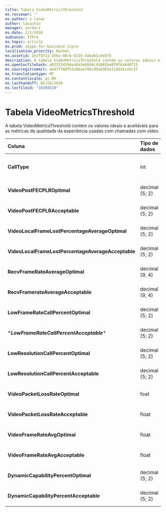 ```yaml
---
title: Tabela VideoMetricsThreshold
ms.reviewer: ''
ms.author: v-lanac
author: lanachin
manager: serdars
ms.date: 2/1/2018
audience: ITPro
ms.topic: article
ms.prod: skype-for-business-itpro
localization_priority: Normal
ms.assetid: 2e2f4711-35ba-48c6-b15b-5aba61c4eb75
description: A tabela VideoMetricsThreshold contém os valores ideais e aceitáveis para as métricas de qualidade da experiência usadas com chamadas com vídeo.
ms.openlocfilehash: a923334596ea6b3e6b56c43682be0f0f6a640f15
ms.sourcegitcommit: ab47ff88f51a96aaf8bc99a6303e114d41ca5c2f
ms.translationtype: MT
ms.contentlocale: pt-BR
ms.lasthandoff: 05/20/2019
ms.locfileid: "34294534"
---
```

# <a name="videometricsthreshold-table"></a>Tabela VideoMetricsThreshold
 
A tabela VideoMetricsThreshold contém os valores ideais e aceitáveis para as métricas de qualidade da experiência usadas com chamadas com vídeo.
  

| **Coluna**                                               | **Tipo de dados**       | **Chave/índice**  | **Detalhes**                          |
|:---------------------------------------------------------|:--------------------|:---------------|:-------------------------------------|
| **CallType** <br/>                                       | int  <br/>          | Primária  <br/> | Tipo de chamada que foi feita.  <br/> |
| **VideoPostFECPLROptimal** <br/>                         | decimal (5; 2)  <br/> |                | O valor padrão é 0, 5.  <br/>    |
| **VideoPostFECPLRAcceptable** <br/>                      | decimal (5; 2)  <br/> |                | O valor padrão é 0,10.  <br/>    |
| **VideoLocalFrameLostPercentageAverageOptimal** <br/>    | decimal (5; 2)  <br/> |                | O valor padrão é 5,0.  <br/>     |
| **VideoLocalFrameLostPercentageAverageAcceptable** <br/> | decimal (5; 2)  <br/> |                | O valor padrão é 10,0.  <br/>    |
| **RecvFrameRateAverageOptimal** <br/>                    | decimal (9, 4)  <br/> |                | O valor padrão é 12, 0.  <br/> |
| **RecvFramerateAverageAcceptable** <br/>                 | decimal (9, 4)  <br/> |                | O valor padrão é 7, 0.  <br/>  |
| **LowFrameRateCallPercentOptimal** <br/>                 | decimal (5; 2)  <br/> |                | O valor padrão é 5,0.  <br/>     |
| \****LowFrameRateCallPercentAcceptable***\* <br/>        | decimal (5; 2)  <br/> |                | O valor padrão é 10.0/  <br/>    |
| **LowResolutionCallPercentOptimal** <br/>                | decimal (5; 2)  <br/> |                | O valor padrão é 5,0.  <br/>     |
| **LowResolutionCallPercentAcceptable** <br/>             | decimal (5; 2)  <br/> |                | O valor padrão é 10,0.  <br/>    |
| **VideoPacketLossRateOptimal** <br/>                     | foat  <br/>         |                | O valor padrão é 0, 5.  <br/>    |
| **VideoPacketLossRateAcceptable** <br/>                  | float  <br/>        |                | O valor padrão é 0,10.  <br/>    |
| **VideoFrameRateAvgOptimal** <br/>                       | float  <br/>        |                | O valor padrão é 12.  <br/>      |
| **VideoFrameRateAvgAcceptable** <br/>                    | float  <br/>        |                | O valor padrão é 7.  <br/>       |
| **DynamicCapabilityPercentOptimal** <br/>                | decimal (5; 2)  <br/> |                | O valor padrão é 5, 0.  <br/>    |
| **DynamicCapabilityPercentAcceptable** <br/>             | decimal (5; 2)  <br/> |                | O valor padrão é 10, 0.  <br/>   |

